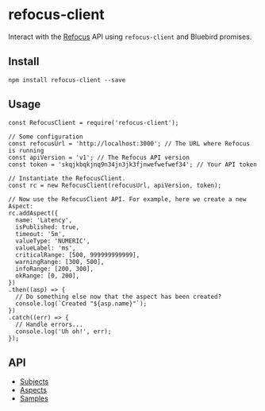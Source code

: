 # refocus-client

Interact with the [Refocus](https://github.com/salesforce/refocus) API using `refocus-client` and Bluebird promises.

## Install

`npm install refocus-client --save`

## Usage

```
const RefocusClient = require('refocus-client');

// Some configuration
const refocusUrl = 'http://localhost:3000'; // The URL where Refocus is running
const apiVersion = 'v1'; // The Refocus API version
const token = 'skqjkbqkjnq9n34jn3jk3fjnwefwefwef34'; // Your API token

// Instantiate the RefocusClient.
const rc = new RefocusClient(refocusUrl, apiVersion, token);

// Now use the RefocusClient API. For example, here we create a new Aspect:
rc.addAspect({
  name: 'Latency',
  isPublished: true,
  timeout: '5m',
  valueType: 'NUMERIC',
  valueLabel: 'ms',
  criticalRange: [500, 999999999999],
  warningRange: [300, 500],
  infoRange: [200, 300],
  okRange: [0, 200],
})
.then((asp) => {
  // Do something else now that the aspect has been created?
  console.log(`Created "${asp.name}"`);
})
.catch((err) => {
  // Handle errors...
  console.log('Uh oh!', err);
});
```

## API

- [Subjects](docs/api/subjects.md)
- [Aspects](docs/api/aspects.md)
- [Samples](docs/api/samples.md)
